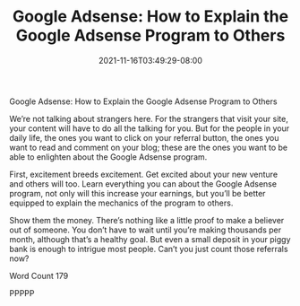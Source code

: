 ﻿---
title: "Google Adsense: How to Explain the Google Adsense Program to Others"
date: 2021-11-16T03:49:29-08:00
description: "Google Sense Tips for Web Success"
featured_image: "/images/Google Sense.jpg"
tags: ["Google Sense"]
---

Google Adsense: How to Explain the Google Adsense Program to Others

We’re not talking about strangers here.  For the strangers that visit your site, your content will have to do all the talking for you.  But for the people in your daily life, the ones you want to click on your referral button, the ones you want to read and comment on your blog; these are the ones you want to be able to enlighten about the Google Adsense program.

First, excitement breeds excitement.  Get excited about your new venture and others will too.  Learn everything you can about the Google Adsense program, not only will this increase your earnings, but you’ll be better equipped to explain the mechanics of the program to others.

Show them the money.  There’s nothing like a little proof to make a believer out of someone.  You don’t have to wait until you’re making thousands per month, although that’s a healthy goal.  But even a small deposit in your piggy bank is enough to intrigue most people.  Can’t you just count those referrals now?

Word Count 179

PPPPP
